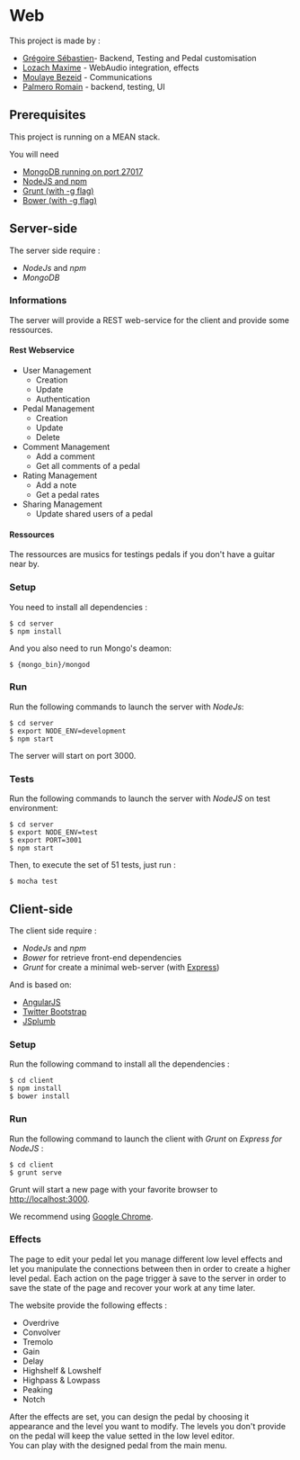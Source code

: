 Web
===============

This project is made by :  
* [Grégoire Sébastien](https://github.com/sgregoire)- Backend, Testing and Pedal customisation
* [Lozach Maxime](https://github.com/MaximeL) - WebAudio integration, effects
* [Moulaye Bezeid](https://github.com/yezideteachers) - Communications
* [Palmero Romain](https://github.com/asromain) - backend, testing, UI

Prerequisites
------
This project is running on a MEAN stack.

You will need 
* [MongoDB running on port 27017](https://www.mongodb.org/) 
* [NodeJS and npm](https://nodejs.org/en/)
* [Grunt (with -g flag)](http://gruntjs.com/)
* [Bower (with -g flag)](http://bower.io/)


Server-side
------

The server side require :
* *NodeJs* and *npm*
* *MongoDB*

### Informations
The server will provide a REST web-service for the client and provide some ressources.

#### Rest Webservice
* User Management
  * Creation
  * Update
  * Authentication
* Pedal Management
  * Creation
  * Update
  * Delete
* Comment Management
  * Add a comment
  * Get all comments of a pedal
* Rating Management
  * Add a note
  * Get a pedal rates
* Sharing Management
  * Update shared users of a pedal
  
#### Ressources
The ressources are musics for testings pedals if you don't have a guitar near by.


### Setup
You need to install all dependencies :
```
$ cd server 
$ npm install
```
And you also need to run Mongo's deamon:
```
$ {mongo_bin}/mongod
```

### Run

Run the following commands to launch the server with *NodeJs*:  
```
$ cd server
$ export NODE_ENV=development
$ npm start
```  
The server will start on port 3000.

### Tests

Run the following commands to launch the server with *NodeJS* on test environment:
```
$ cd server
$ export NODE_ENV=test
$ export PORT=3001
$ npm start
```

Then, to execute the set of 51 tests, just run :
```
$ mocha test
```

Client-side
------

The client side require :
* *NodeJs* and *npm*
* *Bower* for retrieve front-end dependencies
* *Grunt* for create a minimal web-server (with [Express](http://expressjs.com/))

And is based on:
* [AngularJS](https://angularjs.org/)
* [Twitter Bootstrap](http://getbootstrap.com/)
* [JSplumb](https://jsplumbtoolkit.com/)


### Setup

Run the following command to install all the dependencies :
```
$ cd client
$ npm install
$ bower install
```

### Run

Run the following command to launch the client with *Grunt* on *Express for NodeJS* :
```
$ cd client  
$ grunt serve
```

Grunt will start a new page with your favorite browser to [http://localhost:3000](http://localhost:3000).

We recommend using [Google Chrome](https://www.google.fr/chrome/browser/desktop/).

### Effects

The page to edit your pedal let you manage different low level effects and let you manipulate the connections between then
in order to create a higher level pedal. Each action on the page trigger à save to the server in order to save the state of the page and recover your work at any time later.

The website provide the following effects :  
* Overdrive
* Convolver
* Tremolo
* Gain
* Delay
* Highshelf & Lowshelf
* Highpass & Lowpass
* Peaking
* Notch

After the effects are set, you can design the pedal by choosing it appearance and the level you want to modify. The levels you don't provide on the pedal will keep the value setted in the low level editor.  
You can play with the designed pedal from the main menu.
